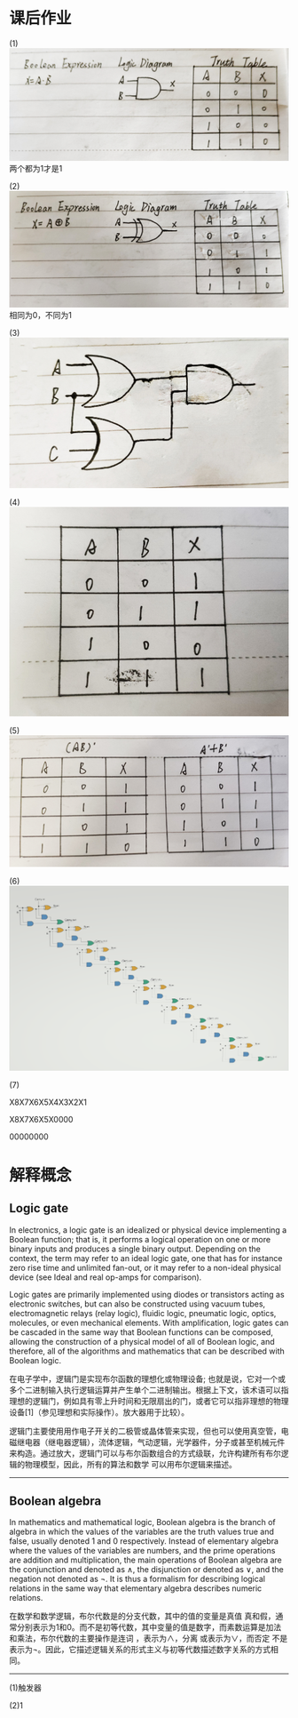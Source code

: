 # 课后作业
(1)
![](images/27.jpg)
两个都为1才是1

(2)
![](images/26.jpg)
相同为0，不同为1

(3)
![](images/28.jpg)


(4)
![](images/30.jpg)

(5)
![](images/29.jpg)

(6)
![](images/30.png)

(7)

X8X7X6X5X4X3X2X1

X8X7X6X5X0000

00000000

# 解释概念
## Logic gate
In electronics, a logic gate is an idealized or physical device implementing a Boolean function; that is, it performs a logical operation on one or more binary inputs and produces a single binary output. Depending on the context, the term may refer to an ideal logic gate, one that has for instance zero rise time and unlimited fan-out, or it may refer to a non-ideal physical device (see Ideal and real op-amps for comparison).

Logic gates are primarily implemented using diodes or transistors acting as electronic switches, but can also be constructed using vacuum tubes, electromagnetic relays (relay logic), fluidic logic, pneumatic logic, optics, molecules, or even mechanical elements. With amplification, logic gates can be cascaded in the same way that Boolean functions can be composed, allowing the construction of a physical model of all of Boolean logic, and therefore, all of the algorithms and mathematics that can be described with Boolean logic.

在电子学中，逻辑门是实现布尔函数的理想化或物理设备; 也就是说，它对一个或多个二进制输入执行逻辑运算并产生单个二进制输出。根据上下文，该术语可以指理想的逻辑门，例如具有零上升时间和无限扇出的门，或者它可以指非理想的物理设备[1]（参见理想和实际操作）。放大器用于比较）。

逻辑门主要使用用作电子开关的二极管或晶体管来实现，但也可以使用真空管，电磁继电器（继电器逻辑），流体逻辑，气动逻辑，光学器件，分子或甚至机械元件来构造。通过放大，逻辑门可以与布尔函数组合的方式级联，允许构建所有布尔逻辑的物理模型，因此，所有的算法和数学 可以用布尔逻辑来描述。

---

## Boolean algebra
In mathematics and mathematical logic, Boolean algebra is the branch of algebra in which the values of the variables are the truth values true and false, usually denoted 1 and 0 respectively. Instead of elementary algebra where the values of the variables are numbers, and the prime operations are addition and multiplication, the main operations of Boolean algebra are the conjunction and denoted as ∧, the disjunction or denoted as ∨, and the negation not denoted as ¬. It is thus a formalism for describing logical relations in the same way that elementary algebra describes numeric relations.

在数学和数学逻辑，布尔代数是的分支代数，其中的值的变量是真值 真和假，通常分别表示为1和0。而不是初等代数，其中变量的值是数字，而素数运算是加法和乘法，布尔代数的主要操作是连词 ，表示为∧，分离 或表示为∨，而否定 不是表示为¬。因此，它描述逻辑关系的形式主义与初等代数描述数字关系的方式相同。

---
(1)触发器

(2)1